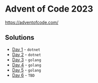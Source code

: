 # Advent of Code 2023

https://adventofcode.com/

## Solutions

- [Day 1](./days/01) - `dotnet`
- [Day 2](./days/02) - `dotnet`
- [Day 3](./days/03) - `golang`
- [Day 4](./days/04) - `golang`
- [Day 5](./days/05) - `golang`
- [Day 6](./days/06) - `TBD`
